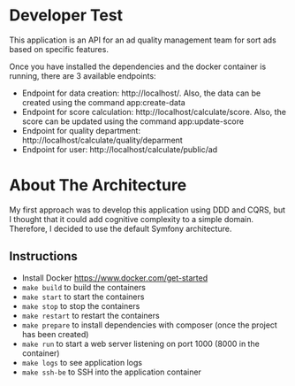 # Developer Test

This application is an API for an ad quality management team for sort ads based on specific features.

Once you have installed the dependencies and the docker container is running, there are 3 available endpoints:
- Endpoint for data creation: http://localhost/. Also, the data can be created using the command app:create-data
- Endpoint for score calculation: http://localhost/calculate/score. Also, the score can be updated using the command app:update-score
- Endpoint for quality department: http://localhost/calculate/quality/deparment
- Endpoint for user: http://localhost/calculate/public/ad

# About The Architecture

My first approach was to develop this application using DDD and CQRS, but I thought that it could add cognitive complexity to a simple domain. Therefore, I decided to use the default Symfony architecture.

## Instructions
- Install Docker https://www.docker.com/get-started
- `make build` to build the containers
- `make start` to start the containers
- `make stop` to stop the containers
- `make restart` to restart the containers
- `make prepare` to install dependencies with composer (once the project has been created)
- `make run` to start a web server listening on port 1000 (8000 in the container)
- `make logs` to see application logs
- `make ssh-be` to SSH into the application container
